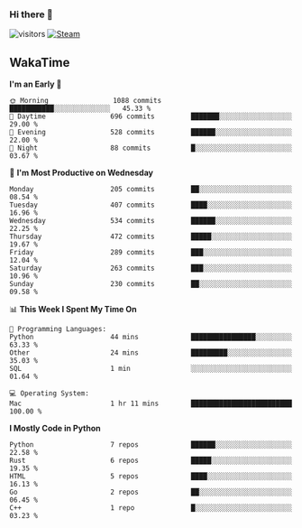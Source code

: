 ### Hi there 👋

![visitors](https://visitor-badge.glitch.me/badge?page_id=zhourunlai)
[![Steam](https://img.shields.io/badge/dynamic/json?url=https%3A%2F%2Fapi.swo.moe%2Fstats%2Fsteamgames%2F76561198285156854&query=count&color=0b1a37&label=Steam&labelColor=134375&logo=steam&suffix=+games&cacheSeconds=3600)](http://steamcommunity.com/profiles/76561198285156854)

## WakaTime
<!--START_SECTION:waka-->
**I'm an Early 🐤** 

```text
🌞 Morning                1088 commits        ███████████░░░░░░░░░░░░░░   45.33 % 
🌆 Daytime                696 commits         ███████░░░░░░░░░░░░░░░░░░   29.00 % 
🌃 Evening                528 commits         ██████░░░░░░░░░░░░░░░░░░░   22.00 % 
🌙 Night                  88 commits          █░░░░░░░░░░░░░░░░░░░░░░░░   03.67 % 
```
📅 **I'm Most Productive on Wednesday** 

```text
Monday                   205 commits         ██░░░░░░░░░░░░░░░░░░░░░░░   08.54 % 
Tuesday                  407 commits         ████░░░░░░░░░░░░░░░░░░░░░   16.96 % 
Wednesday                534 commits         ██████░░░░░░░░░░░░░░░░░░░   22.25 % 
Thursday                 472 commits         █████░░░░░░░░░░░░░░░░░░░░   19.67 % 
Friday                   289 commits         ███░░░░░░░░░░░░░░░░░░░░░░   12.04 % 
Saturday                 263 commits         ███░░░░░░░░░░░░░░░░░░░░░░   10.96 % 
Sunday                   230 commits         ██░░░░░░░░░░░░░░░░░░░░░░░   09.58 % 
```


📊 **This Week I Spent My Time On** 

```text
💬 Programming Languages: 
Python                   44 mins             ████████████████░░░░░░░░░   63.33 % 
Other                    24 mins             █████████░░░░░░░░░░░░░░░░   35.03 % 
SQL                      1 min               ░░░░░░░░░░░░░░░░░░░░░░░░░   01.64 % 

💻 Operating System: 
Mac                      1 hr 11 mins        █████████████████████████   100.00 % 
```

**I Mostly Code in Python** 

```text
Python                   7 repos             ██████░░░░░░░░░░░░░░░░░░░   22.58 % 
Rust                     6 repos             █████░░░░░░░░░░░░░░░░░░░░   19.35 % 
HTML                     5 repos             ████░░░░░░░░░░░░░░░░░░░░░   16.13 % 
Go                       2 repos             ██░░░░░░░░░░░░░░░░░░░░░░░   06.45 % 
C++                      1 repo              █░░░░░░░░░░░░░░░░░░░░░░░░   03.23 % 
```




<!--END_SECTION:waka-->
